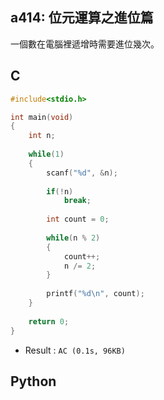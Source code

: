## a414: 位元運算之進位篇
一個數在電腦裡遞增時需要進位幾次。

## C
```C
#include<stdio.h>

int main(void)
{
	int n;
	
	while(1)
	{
		scanf("%d", &n);
		
		if(!n)
			break;
			
		int count = 0;
		
		while(n % 2)
		{
			count++;
			n /= 2;
		}
		
		printf("%d\n", count);
	}
	
	return 0;
} 
```
 * Result : `AC (0.1s, 96KB)`

## Python
